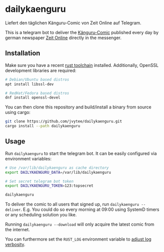 # dailykaenguru
Liefert den täglichen Känguru-Comic von Zeit Online auf Telegram.

This is a telegram bot to deliver the [Känguru-Comic](https://www.zeit.de/serie/die-kaenguru-comics) published every day by german newspaper [Zeit Online](https://www.zeit.de) directly in the messenger.

## Installation
Make sure you have a recent [rust toolchain](https://www.rust-lang.org/tools/install) installed.
Additionally, OpenSSL development libraries are required:

```sh
# Debian/Ubuntu based distros
apt install libssl-dev 

# RedHat/Fedora based distros
dnf install openssl-devel
```

You can then clone this repository and build/install a binary from source using cargo:

```sh
git clone https://github.com/jvytee/dailykaenguru.git
cargo install --path dailykaenguru
```

## Usage
Run `dailykaenguru` to start the telegram bot.
It can be easily configured via environment variables:

```sh
# Use /var/lib/dailykaenguru as cache directory
export DAILYKAENGURU_DATA=/var/lib/dailykaenguru

# Set secret telegram bot token
export DAILYKAENGURU_TOKEN=123:topsecret

dailykaenguru
```

To deliver the comic to all users that signed up, run `dailykaenguru --deliver`.
E.g. You could do so every morning at 09:00 using SystemD timers or any scheduling solution you like.

Running `dailykaenguru --download` will only acquire the latest comic from the internet.

You can furthermore set the `RUST_LOG` environment variable to [adjust log verbosity](https://docs.rs/env_logger).
